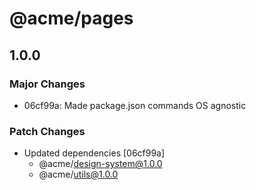 # @acme/pages

## 1.0.0

### Major Changes

- 06cf99a: Made package.json commands OS agnostic

### Patch Changes

- Updated dependencies [06cf99a]
  - @acme/design-system@1.0.0
  - @acme/utils@1.0.0
